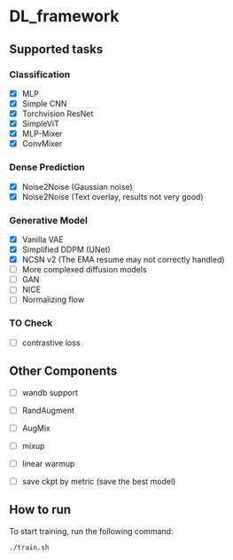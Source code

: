 # DL_framework

## Supported tasks
### Classification
- [x] MLP
- [x] Simple CNN
- [x] Torchvision ResNet
- [x] SimpleViT
- [x] MLP-Mixer
- [x] ConvMixer

### Dense Prediction
- [x] Noise2Noise (Gaussian noise)
- [x] Noise2Noise (Text overlay, results not very good)

### Generative Model
- [x] Vanilla VAE
- [x] Simplified DDPM (UNet)
- [x] NCSN v2 (The EMA resume may not correctly handled)
- [ ] More complexed diffusion models
- [ ] GAN
- [ ] NICE
- [ ] Normalizing flow

### TO Check
- [ ] contrastive loss



## Other Components
- [ ] wandb support
- [ ] RandAugment
- [ ] AugMix
- [ ] mixup
- [ ] linear warmup
- [ ] save ckpt by metric (save the best model)


## How to run
To start training, run the following command:

```shell
./train.sh
```

